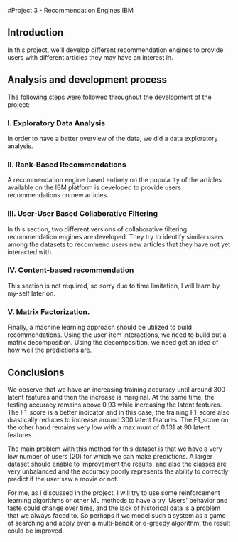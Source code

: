 #Project 3 - Recommendation Engines IBM

## Introduction
In this project, we'll develop different recommendation engines to provide users with different articles they may have an interest in. 
## Analysis and development process
The following steps were followed throughout the development of the project:
  ### I. Exploratory Data Analysis
  In order to have a better overview of the data, we did a data exploratory analysis.
  ### II. Rank-Based Recommendations
   A recommendation engine based entirely on the popularity of the articles available on the IBM platform is developed to provide users recommendations on new articles.
   ### III. User-User Based Collaborative Filtering
   In this section, two different versions of collaborative filtering recommendation engines are developed. They try to identify similar users among the datasets to recommend users new articles that they have not yet interacted with.
   ### IV. Content-based recommendation
   This section is not required, so sorry due to time limitation, I will learn by my-self later on.
   ### V. Matrix Factorization.
   Finally, a machine learning approach should be utilized to build recommendations. Using the user-item interactions, we need to build out a matrix decomposition. Using the decomposition, we need get an idea of how well the predictions are.
 
 ## Conclusions
 
We observe that we have an increasing training accuracy until around 300 latent features and then the increase is marginal. At the same time, the testing accuracy remains above 0.93 while increasing the latent features. The F1_score is a better indicator and in this case, the training F1_score also drastically reduces to increase around 300 latent features. The F1_score on the other hand remains very low with a maximum of 0.131 at 90 latent features.

The main problem with this method for this dataset is that we have a very low number of users (20) for which we can make predictions. A larger dataset should enable to improvement the results. and also the classes are very unbalanced and the accuracy poorly represents the ability to correctly predict if the user saw a movie or not.

For me, as I discussed in the project, I will try to use some reinforcement learning algorithms or other ML methods to have a try. Users' behavior and taste could change over time, and the lack of historical data is a problem that we always faced to. So perhaps if we model such a system as a game of searching and apply even a multi-bandit or e-greedy algorithm, the result could be improved.
